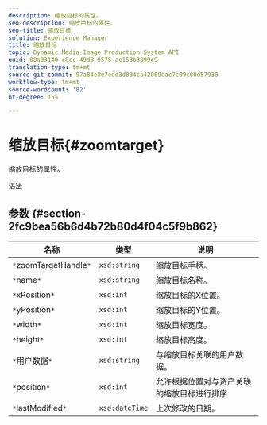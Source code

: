 ```yaml
---
description: 缩放目标的属性。
seo-description: 缩放目标的属性。
seo-title: 缩放目标
solution: Experience Manager
title: 缩放目标
topic: Dynamic Media Image Production System API
uuid: 08a03140-c8cc-49d8-9575-ae153b3899c9
translation-type: tm+mt
source-git-commit: 97a84e8e7edd3d834ca42069eae7c09c00d57938
workflow-type: tm+mt
source-wordcount: '82'
ht-degree: 15%

---
```



# 缩放目标{#zoomtarget}

缩放目标的属性。

语法

## 参数 {#section-2fc9bea56b6d4b72b80d4f04c5f9b862}

| 名称 | 类型 | 说明 |
|---|---|---|
| `*`zoomTargetHandle`*` | `xsd:string` | 缩放目标手柄。 |
| `*`name`*` | `xsd:string` | 缩放目标名称。 |
| `*`xPosition`*` | `xsd:int` | 缩放目标的X位置。 |
| `*`yPosition`*` | `xsd:int` | 缩放目标的Y位置。 |
| `*`width`*` | `xsd:int` | 缩放目标宽度。 |
| `*`height`*` | `xsd:int` | 缩放目标高度。 |
| `*`用户数据`*` | `xsd:string` | 与缩放目标关联的用户数据。 |
| `*`position`*` | `xsd:int` | 允许根据位置对与资产关联的缩放目标进行排序 |
| `*`lastModified`*` | `xsd:dateTime` | 上次修改的日期。 |

